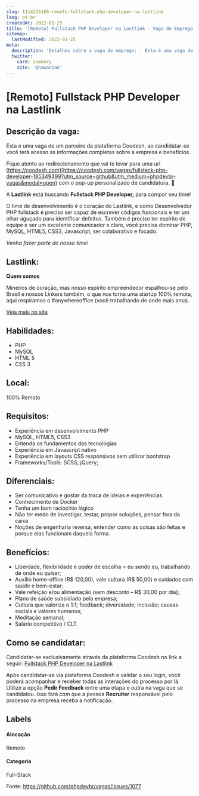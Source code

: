 ```yaml
---
slug: 1114226168-remoto-fullstack-php-developer-na-lastlink
lang: pt-br
createdAt: 2022-01-25
title: '[Remoto] Fullstack PHP Developer na Lastlink - Vaga de Emprego'
sitemap:
  lastModified: 2022-01-25
meta:
  description: 'Detalhes sobre a vaga de emprego: : Esta é uma vaga de um parceiro da plataforma Coodesh, ao candidatar-se você terá acesso as informações completas sobre a empresa e benefícios.  Fique atento ao redirecionamento que vai te levar para uma url [https://coodesh.com](https://coodesh.com/vagas/fullstack-php-developer-185349499?utm_source=github&utm_medium=phpdevbr-vagas&modal=open) com o pop-up personalizado de candidatura. 👋 <p>A <strong>Lastlink</strong> está buscando <strong>Fullstack PHP Developer,</strong> para compor seu time!</p> <p>O time de desenvolvimento é o coração do Lastlink, e como Desenvolvedor PHP fullstack é preciso ser capaz de escrever códigos funcionais e ter um olhar aguçado para identificar defeitos. Também é preciso ter espírito de equipe e ser um excelente comunicador e claro, você precisa dominar PHP, MySQL, HTML5, CSS3, Javascript, ser colaborativo e focado.</p> <p><em>Venha fazer parte do nosso time!</em></p> <p></p>'
  twitter:
    card: summary
    site: '@nawarian'
---
```


# [Remoto] Fullstack PHP Developer na Lastlink

## Descrição da vaga: 
Esta é uma vaga de um parceiro da plataforma Coodesh, ao candidatar-se você terá acesso as informações completas sobre a empresa e benefícios.


Fique atento ao redirecionamento que vai te levar para uma url [https://coodesh.com](https://coodesh.com/vagas/fullstack-php-developer-185349499?utm_source=github&utm_medium=phpdevbr-vagas&modal=open) com o pop-up personalizado de candidatura. 👋
<p>A <strong>Lastlink</strong> está buscando <strong>Fullstack PHP Developer,</strong> para compor seu time!</p>
<p>O time de desenvolvimento é o coração do Lastlink, e como Desenvolvedor PHP fullstack é preciso ser capaz de escrever códigos funcionais e ter um olhar aguçado para identificar defeitos. Também é preciso ter espírito de equipe e ser um excelente comunicador e claro, você precisa dominar PHP, MySQL, HTML5, CSS3, Javascript, ser colaborativo e focado.</p>
<p><em>Venha fazer parte do nosso time!</em></p>
<p></p>

## Lastlink: 
 <p><strong>Quem somos</strong></p>
<p>Mineiros de coração, mas nosso espírito empreendedor espalhou-se pelo Brasil e nossos Linkers também, o que nos torna uma startup 100% remota, aqui respiramos o #anywhereoffice (você trabalhando de onde mais ama).</p><a href='https://coodesh.com/empresas/lastlink'>Veja mais no site</a>

 ## Habilidades: 
 - PHP 
- MySQL 
- HTML 5 
- CSS 3
## Local: 
 100% Remoto
## Requisitos: 
 - Experiência em desenvolvimento PHP 
- MySQL, HTML5, CSS3 
- Entenda os fundamentos das tecnologias 
- Experiência em Javascript nativo 
- Experiência em layouts CSS responsivos sem utilizar bootstrap 
- Frameworks/Tools: SCSS, jQuery;
## Diferenciais: 
 - Ser comunicativo e gostar da troca de ideias e experiências. 
- Conhecimento de Docker 
- Tenha um bom raciocínio lógico 
- Não ter medo de investigar, testar, propor soluções, pensar fora da caixa 
- Noções de engenharia reversa, entender como as coisas são feitas e porque elas funcionam daquela forma.
## Benefícios: 
 - Liberdade, flexibilidade e poder de escolha = eu sendo eu, trabalhando de onde eu quiser; 
- Auxilio home-office (R$ 120,00), vale cultura (R$ 50,00) e cuidados com saúde e bem-estar;  
- Vale refeição e/ou alimentação (sem desconto – R$ 30,00 por dia); 
- Plano de saúde subsidiado pela empresa; 
- Cultura que valoriza o 1:1; feedback; diversidade; inclusão; causas sociais e valores humanos; 
- Meditação semanal; 
- Salário competitivo / CLT.
## Como se candidatar:
Candidatar-se exclusivamente através da plataforma Coodesh no link a seguir: [Fullstack PHP Developer na Lastlink](https://coodesh.com/vagas/fullstack-php-developer-185349499?utm_source=github&utm_medium=phpdevbr-vagas&modal=open)


Após candidatar-se via plataforma Coodesh e validar o seu login, você poderá acompanhar e receber todas as interações do processo por lá. Utilize a opção **Pedir Feedback** entre uma etapa e outra na vaga que se candidatou. Isso fará com que a pessoa **Recruiter** responsável pelo processo na empresa receba a notificação.
## Labels
#### Alocação
Remoto
#### Categoria
Full-Stack

Fonte: https://github.com/phpdevbr/vagas/issues/1077